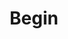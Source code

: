 ---
blog: https://blog.begin.com/
codehost: https://github.com/https://github.com/smallwins
logohandle: begin
sort: begin
title: Begin
twitter: https://x.com/begin
website: https://begin.com/
---